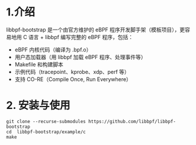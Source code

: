 # 1.介绍
libbpf-bootstrap 是一个由官方维护的 eBPF 程序开发脚手架（模板项目），更容易地用 C 语言 + libbpf 编写完整的 eBPF 程序，包括：

- eBPF 内核代码（编译为 .bpf.o）
- 用户态加载器（用 libbpf 加载 eBPF 程序、处理事件等）
- Makefile 和构建脚本
- 示例代码（tracepoint、kprobe、xdp、perf 等）
- 支持 CO-RE（Compile Once, Run Everywhere）

# 2. 安装与使用

```
git clone --recurse-submodules https://github.com/libbpf/libbpf-bootstrap
cd  libbpf-bootstrap/example/c
make
```

